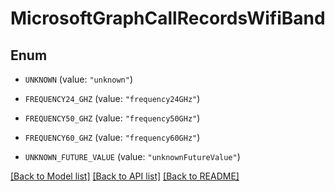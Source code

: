 # MicrosoftGraphCallRecordsWifiBand

## Enum


* `UNKNOWN` (value: `"unknown"`)

* `FREQUENCY24_GHZ` (value: `"frequency24GHz"`)

* `FREQUENCY50_GHZ` (value: `"frequency50GHz"`)

* `FREQUENCY60_GHZ` (value: `"frequency60GHz"`)

* `UNKNOWN_FUTURE_VALUE` (value: `"unknownFutureValue"`)


[[Back to Model list]](../README.md#documentation-for-models) [[Back to API list]](../README.md#documentation-for-api-endpoints) [[Back to README]](../README.md)


